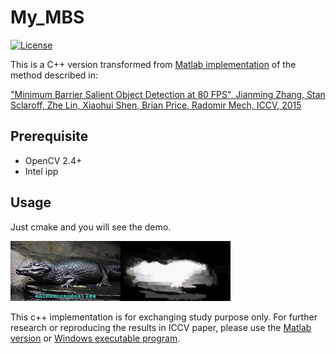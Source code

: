 # My_MBS

[![License](https://img.shields.io/packagist/l/doctrine/orm.svg)](LICENSE)

This is a C++ version transformed from [Matlab implementation](https://github.com/ermaker/mbs) of the method described in:

["Minimum Barrier Salient Object Detection at 80 FPS", Jianming Zhang, Stan Sclaroff, Zhe Lin, Xiaohui Shen, Brian Price, Radomir Mech, ICCV, 2015](http://cs-people.bu.edu/jmzhang/fastmbd.html)

## Prerequisite

* OpenCV 2.4+
* Intel ipp

## Usage

Just cmake and you will see the demo.

![Demo](https://github.com/zk8888/My_MBS/raw/master/sources/demo.gif)

This c++ implementation is for exchanging study purpose only. For further research or reproducing the results in ICCV paper, please use the [Matlab
 version](https://github.com/jimmie33/MBS) or [Windows
executable program](https://github.com/ermaker/mbs).
